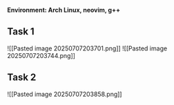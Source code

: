 
**Environment: Arch Linux, neovim, g++**
## Task 1

![[Pasted image 20250707203701.png]]
![[Pasted image 20250707203744.png]]

## Task 2
![[Pasted image 20250707203858.png]]